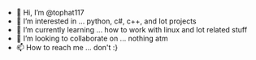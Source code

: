 - 👋 Hi, I’m @tophat117
- 👀 I’m interested in ... python, c#, c++, and Iot projects
- 🌱 I’m currently learning ... how to work with linux and Iot related stuff
- 💞️ I’m looking to collaborate on ... nothing atm
- 📫 How to reach me ... don't :}

<!---
tophat117/tophat117 is a ✨ special ✨ repository because its `README.md` (this file) appears on your GitHub profile.
You can click the Preview link to take a look at your changes.
--->
